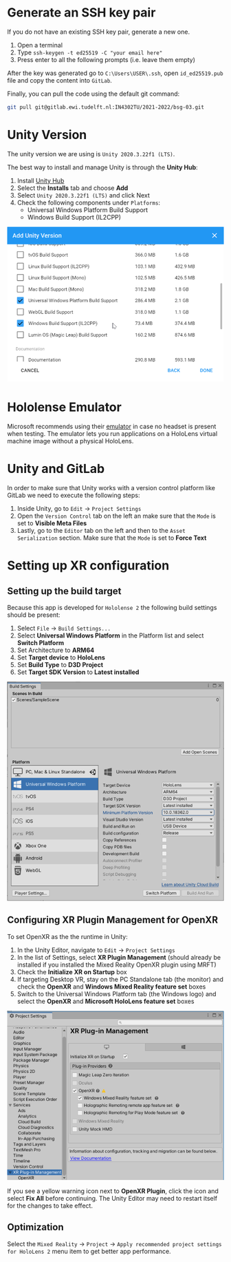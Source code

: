 # Generate an SSH key pair
If you do not have an existing SSH key pair, generate a new one.

1. Open a terminal
2. Type `ssh-keygen -t ed25519 -C "your email here"`
3. Press enter to all the following prompts (i.e. leave them empty)

After the key was generated go to `C:\Users\USER\.ssh`, open `id_ed25519.pub` file and copy the content into `GitLab`.

Finally, you can pull the code using the default git command: 
```bash
git pull git@gitlab.ewi.tudelft.nl:IN4302TU/2021-2022/bsg-03.git
```

# Unity Version
The unity version we are using is `Unity 2020.3.22f1 (LTS)`.

The best way to install and manage Unity is through the **Unity Hub**:

1. Install [Unity Hub](https://unity3d.com/get-unity/download)
2. Select the **Installs** tab and choose **Add**
3. Select `Unity 2020.3.22f1 (LTS)` and click Next
4. Check the following components under `Platforms`:
   - Universal Windows Platform Build Support
   - Windows Build Support (IL2CPP)
  
![unity-components](images/unity_install_option_uwp.png)

# Hololense Emulator
Microsoft recommends using their [emulator](https://go.microsoft.com/fwlink/?linkid=2179936) in case no headset is present when testing. The emulator lets you run applications on a HoloLens virtual machine image without a physical HoloLens.



# Unity and GitLab
In order to make sure that Unity works with a version control platform like GitLab we need to execute the following steps:

1. Inside Unity, go to `Edit` &#8594; `Project Settings`
2. Open the `Version Control` tab on the left an make sure that the `Mode` is set to **Visible Meta Files**
3. Lastly, go to the `Editor` tab on the left and then to the `Asset Serialization` section. Make sure that the `Mode` is set to **Force Text**

# Setting up XR configuration
## Setting up the build target
Because this app is developed for `Hololense 2` the following build settings should be present:

1. Select `File` &#8594; `Build Settings...`
2. Select **Universal Windows Platform** in the Platform list and select **Switch Platform**
3. Set Architecture to **ARM64**
4. Set **Target device** to **HoloLens**
5. Set **Build Type** to **D3D Project**
6. Set **Target SDK Version** to **Latest installed**

![build-settings](images/wmr-config-img-4.png)

## Configuring XR Plugin Management for OpenXR

To set OpenXR as the the runtime in Unity:

1. In the Unity Editor, navigate to `Edit` &#8594; `Project Settings`
2. In the list of Settings, select **XR Plugin Management** (should already be installed if you installed the Mixed Reality OpenXR plugin using MRFT)
3. Check the **Initialize XR on Startup** box
4. If targeting Desktop VR, stay on the PC Standalone tab (the monitor) and check the **OpenXR** and **Windows Mixed Reality feature set** boxes
5. Switch to the Universal Windows Platform tab (the Windows logo) and select the **OpenXR** and **Microsoft HoloLens feature set** boxes
   
![xr-config](images/openxr-img-05.png)

If you see a yellow warning icon next to **OpenXR Plugin**, click the icon and select **Fix All** before continuing. The Unity Editor may need to restart itself for the changes to take effect.

## Optimization
Select the `Mixed Reality` &#8594; `Project` &#8594; `Apply recommended project settings for HoloLens 2` menu item to get better app performance.